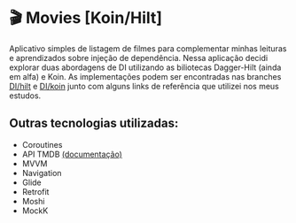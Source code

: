 # :clapper: Movies [Koin/Hilt] 

Aplicativo simples de listagem de filmes para complementar minhas leituras e aprendizados sobre injeção de dependência.
Nessa aplicação decidi explorar duas abordagens de DI utilizando as biliotecas Dagger-Hilt (ainda em alfa) e Koin.
As implementações podem ser encontradas nas branches [DI/hilt](https://github.com/baiana/movies-koin-hilt/tree/di/hilt) e [DI/koin](https://github.com/baiana/movies-koin-hilt/tree/di/koin) junto com alguns links de referência que utilizei nos meus estudos. 
 
## Outras tecnologias utilizadas:
 -  Coroutines 
 - API TMDB [(documentação)](https://www.themoviedb.org/documentation/api)
 - MVVM 
 - Navigation 
 - Glide 
 - Retrofit 
 - Moshi 
 - MockK
